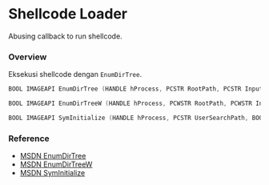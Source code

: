 # Shellcode Loader

Abusing callback to run shellcode.

### Overview

Eksekusi shellcode dengan `EnumDirTree`.

```c++
BOOL IMAGEAPI EnumDirTree (HANDLE hProcess, PCSTR RootPath, PCSTR InputPathName, PSTR OutputPathBuffer, PENUMDIRTREE_CALLBACK cb, PVOID data);

BOOL IMAGEAPI EnumDirTreeW (HANDLE hProcess, PCWSTR RootPath, PCWSTR InputPathName, PWSTR OutputPathBuffer, PENUMDIRTREE_CALLBACKW cb, PVOID data);

BOOL IMAGEAPI SymInitialize (HANDLE hProcess, PCSTR UserSearchPath, BOOL fInvadeProcess);
```

### Reference 

- [MSDN EnumDirTree](https://docs.microsoft.com/en-us/windows/win32/api/dbghelp/nf-dbghelp-enumdirtree)
- [MSDN EnumDirTreeW](https://docs.microsoft.com/en-us/windows/win32/api/dbghelp/nf-dbghelp-enumdirtreew)
- [MSDN SymInitialize](https://docs.microsoft.com/en-us/windows/win32/api/dbghelp/nf-dbghelp-syminitialize)